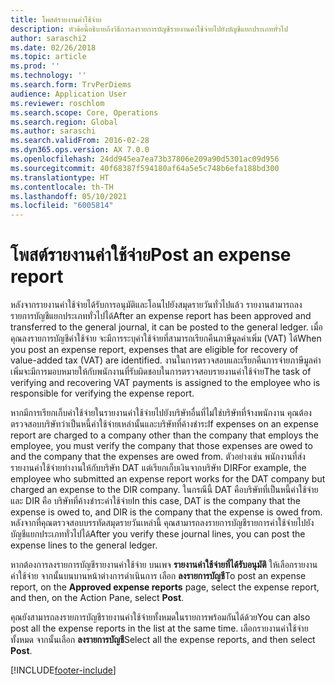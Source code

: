 ```yaml
---
title: โพสต์รายงานค่าใช้จ่าย
description: หัวข้อนี้อธิบายถึงวิธีการลงรายการบัญชีรายงานค่าใช้จ่ายไปยังบัญชีแยกประเภททั่วไป
author: saraschi2
ms.date: 02/26/2018
ms.topic: article
ms.prod: ''
ms.technology: ''
ms.search.form: TrvPerDiems
audience: Application User
ms.reviewer: roschlom
ms.search.scope: Core, Operations
ms.search.region: Global
ms.author: saraschi
ms.search.validFrom: 2016-02-28
ms.dyn365.ops.version: AX 7.0.0
ms.openlocfilehash: 24dd945ea7ea73b37806e209a90d5301ac09d956
ms.sourcegitcommit: 40f68387f594180af64a5e5c748b6efa188bd300
ms.translationtype: HT
ms.contentlocale: th-TH
ms.lasthandoff: 05/10/2021
ms.locfileid: "6005814"
---
```

# <a name="post-an-expense-report"></a><span data-ttu-id="ebcf5-103">โพสต์รายงานค่าใช้จ่าย</span><span class="sxs-lookup"><span data-stu-id="ebcf5-103">Post an expense report</span></span>

<span data-ttu-id="ebcf5-104">หลังจากรายงานค่าใช้จ่ายได้รับการอนุมัติและโอนไปยังสมุดรายวันทั่วไปแล้ว รายงานสามารถลงรายการบัญชีแยกประเภททั่วไปได้</span><span class="sxs-lookup"><span data-stu-id="ebcf5-104">After an expense report has been approved and transferred to the general journal, it can be posted to the general ledger.</span></span> <span data-ttu-id="ebcf5-105">เมื่อคุณลงรายการบัญชีค่าใช้จ่าย จะมีการระบุค่าใช้จ่ายที่สามารถเรียกคืนภาษีมูลค่าเพิ่ม (VAT) ได้</span><span class="sxs-lookup"><span data-stu-id="ebcf5-105">When you post an expense report, expenses that are eligible for recovery of value-added tax (VAT) are identified.</span></span> <span data-ttu-id="ebcf5-106">งานในการตรวจสอบและเรียกคืนการจ่ายภาษีมูลค่าเพิ่มจะมีการมอบหมายให้กับพนักงานที่รับผิดชอบในการตรวจสอบรายงานค่าใช้จ่าย</span><span class="sxs-lookup"><span data-stu-id="ebcf5-106">The task of verifying and recovering VAT payments is assigned to the employee who is responsible for verifying the expense report.</span></span>

<span data-ttu-id="ebcf5-107">หากมีการเรียกเก็บค่าใช้จ่ายในรายงานค่าใช้จ่ายไปยังบริษัทอื่นที่ไม่ใช่บริษัทที่จ้างพนักงาน คุณต้องตรวจสอบบริษัทว่าเป็นหนี้ค่าใช้จ่ายเหล่านั้นและบริษัทที่ค้างชำระ</span><span class="sxs-lookup"><span data-stu-id="ebcf5-107">If expenses on an expense report are charged to a company other than the company that employs the employee, you must verify the company that those expenses are owed to and the company that the expenses are owed from.</span></span> <span data-ttu-id="ebcf5-108">ตัวอย่างเช่น พนักงานที่ส่งรายงานค่าใช้จ่ายทำงานให้กับบริษัท DAT แต่เรียกเก็บเงินจากบริษัท DIR</span><span class="sxs-lookup"><span data-stu-id="ebcf5-108">For example, the employee who submitted an expense report works for the DAT company but charged an expense to the DIR company.</span></span> <span data-ttu-id="ebcf5-109">ในกรณีนี้ DAT คือบริษัทที่เป็นหนี้ค่าใช้จ่ายและ DIR คือ บริษัทที่ค้างชำระค่าใช้จ่าย</span><span class="sxs-lookup"><span data-stu-id="ebcf5-109">In this case, DAT is the company that the expense is owed to, and DIR is the company that the expense is owed from.</span></span> <span data-ttu-id="ebcf5-110">หลังจากที่คุณตรวจสอบบรรทัดสมุดรายวันเหล่านี้ คุณสามารถลงรายการบัญชีรายการค่าใช้จ่ายไปยังบัญชีแยกประเภททั่วไปได้</span><span class="sxs-lookup"><span data-stu-id="ebcf5-110">After you verify these journal lines, you can post the expense lines to the general ledger.</span></span>

<span data-ttu-id="ebcf5-111">หากต้องการลงรายการบัญชีรายงานค่าใช้จ่าย บนเพจ **รายงานค่าใช้จ่ายที่ได้รับอนุมัติ** ให้เลือกรายงานค่าใช้จ่าย จากนั้นบนบานหน้าต่างการดำเนินการ เลือก **ลงรายการบัญชี**</span><span class="sxs-lookup"><span data-stu-id="ebcf5-111">To post an expense report, on the **Approved expense reports** page, select the expense report, and then, on the Action Pane, select **Post**.</span></span>

<span data-ttu-id="ebcf5-112">คุณยังสามารถลงรายการบัญชีรายงานค่าใช้จ่ายทั้งหมดในรายการพร้อมกันได้ด้วย</span><span class="sxs-lookup"><span data-stu-id="ebcf5-112">You can also post all the expense reports in the list at the same time.</span></span> <span data-ttu-id="ebcf5-113">เลือกรายงานค่าใช้จ่ายทั้งหมด จากนั้นเลือก **ลงรายการบัญชี**</span><span class="sxs-lookup"><span data-stu-id="ebcf5-113">Select all the expense reports, and then select **Post**.</span></span>


[!INCLUDE[footer-include](../includes/footer-banner.md)]